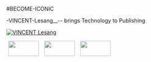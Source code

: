 #BECOME-ICONIC

-VINCENT-Lesang__-- brings Technology to Publishing

<a href="https://drive.google.com/drive/folders/1SCPLuuEhJSFEz5O7PWe5rrMD9rRf8KfZ"> <img src="https://github.com/vincentlesang/vincentlesang.github.io/blob/master/logosubs.png" alt="VINCENT Lesang"> </a>

<div style="display: inline-block; align: center; justify-content: center; text-align: center;">

<img style="display: inline; margin: 0 5px; align: center; justify-content: center; text-align: center;" title="heartica_logo" src="https://github.com/vincentlesang/vincentlesang.github.io/blob/master/logosubs.png" alt="" width="80" height="40"> 

<img style="display: inline; margin: 0 5px; align: center; justify-content: center; text-align: center;" title="heartica_logo" src="https://github.com/vincentlesang/vincentlesang.github.io/blob/master/logosubs.png" alt="" width="80" height="40">  

<img style="display: inline; margin: 0 5px; align: center; justify-content: center; text-align: center;" title="heartica_logo" src="https://github.com/vincentlesang/vincentlesang.github.io/blob/master/logosubs.png" alt="" width="80" height="40"> 


</div> 



